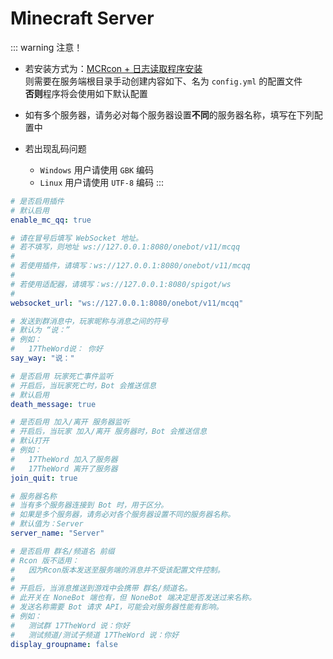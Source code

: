 # Minecraft Server

::: warning 注意！
- 若安装方式为：[MCRcon + 日志读取程序安装](/mc_qq/install/mcrcon.html)  
则需要在服务端根目录手动创建内容如下、名为 `config.yml` 的配置文件  
**否则**程序将会使用如下默认配置

- 如有多个服务器，请务必对每个服务器设置**不同**的服务器名称，填写在下列配置中

- 若出现乱码问题
  - `Windows` 用户请使用 `GBK` 编码
  - `Linux` 用户请使用 `UTF-8` 编码
:::

```yaml
# 是否启用插件
# 默认启用
enable_mc_qq: true

# 请在冒号后填写 WebSocket 地址。
# 若不填写，则地址 ws://127.0.0.1:8080/onebot/v11/mcqq
#
# 若使用插件，请填写：ws://127.0.0.1:8080/onebot/v11/mcqq
#
# 若使用适配器，请填写：ws://127.0.0.1:8080/spigot/ws
#
websocket_url: "ws://127.0.0.1:8080/onebot/v11/mcqq"

# 发送到群消息中，玩家昵称与消息之间的符号
# 默认为 “说：”
# 例如：
#   17TheWord说： 你好
say_way: "说："

# 是否启用 玩家死亡事件监听
# 开启后，当玩家死亡时，Bot 会推送信息
# 默认启用
death_message: true

# 是否启用 加入/离开 服务器监听
# 开启后，当玩家 加入/离开 服务器时，Bot 会推送信息
# 默认打开
# 例如：
#   17TheWord 加入了服务器
#   17TheWord 离开了服务器
join_quit: true

# 服务器名称
# 当有多个服务器连接到 Bot 时，用于区分。
# 如果是多个服务器，请务必对各个服务器设置不同的服务器名称。
# 默认值为：Server
server_name: "Server"

# 是否启用 群名/频道名 前缀
# Rcon 版不适用：
#   因为Rcon版本发送至服务端的消息并不受该配置文件控制。
#
# 开启后，当消息推送到游戏中会携带 群名/频道名。
# 此开关在 NoneBot 端也有，但 NoneBot 端决定是否发送过来名称。
# 发送名称需要 Bot 请求 API，可能会对服务器性能有影响。
# 例如：
#   测试群 17TheWord 说：你好
#   测试频道/测试子频道 17TheWord 说：你好
display_groupname: false
```